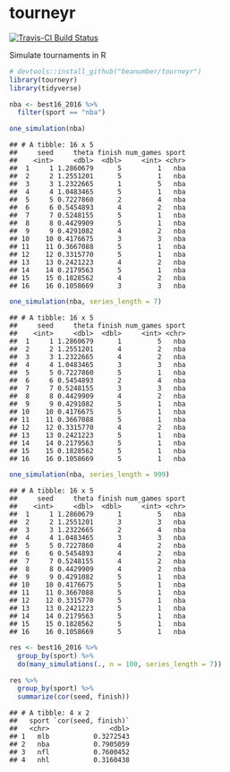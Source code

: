 tourneyr
================

[![Travis-CI Build Status](https://travis-ci.org/beanumber/tourneyr.svg?branch=master)](https://travis-ci.org/beanumber/tourneyr)

Simulate tournaments in R

``` r
# devtools::install_github("beanumber/tourneyr")
library(tourneyr)
library(tidyverse)

nba <- best16_2016 %>%
  filter(sport == "nba")

one_simulation(nba)
```

    ## # A tibble: 16 x 5
    ##     seed     theta finish num_games sport
    ##    <int>     <dbl>  <dbl>     <int> <chr>
    ##  1     1 1.2860679      5         1   nba
    ##  2     2 1.2551201      5         1   nba
    ##  3     3 1.2322665      1         5   nba
    ##  4     4 1.0483465      5         1   nba
    ##  5     5 0.7227860      2         4   nba
    ##  6     6 0.5454893      4         2   nba
    ##  7     7 0.5248155      5         1   nba
    ##  8     8 0.4429909      5         1   nba
    ##  9     9 0.4291082      4         2   nba
    ## 10    10 0.4176675      3         3   nba
    ## 11    11 0.3667088      5         1   nba
    ## 12    12 0.3315770      5         1   nba
    ## 13    13 0.2421223      4         2   nba
    ## 14    14 0.2179563      5         1   nba
    ## 15    15 0.1828562      4         2   nba
    ## 16    16 0.1058669      3         3   nba

``` r
one_simulation(nba, series_length = 7)
```

    ## # A tibble: 16 x 5
    ##     seed     theta finish num_games sport
    ##    <int>     <dbl>  <dbl>     <int> <chr>
    ##  1     1 1.2860679      1         5   nba
    ##  2     2 1.2551201      4         2   nba
    ##  3     3 1.2322665      4         2   nba
    ##  4     4 1.0483465      3         3   nba
    ##  5     5 0.7227860      5         1   nba
    ##  6     6 0.5454893      2         4   nba
    ##  7     7 0.5248155      3         3   nba
    ##  8     8 0.4429909      4         2   nba
    ##  9     9 0.4291082      5         1   nba
    ## 10    10 0.4176675      5         1   nba
    ## 11    11 0.3667088      5         1   nba
    ## 12    12 0.3315770      4         2   nba
    ## 13    13 0.2421223      5         1   nba
    ## 14    14 0.2179563      5         1   nba
    ## 15    15 0.1828562      5         1   nba
    ## 16    16 0.1058669      5         1   nba

``` r
one_simulation(nba, series_length = 999)
```

    ## # A tibble: 16 x 5
    ##     seed     theta finish num_games sport
    ##    <int>     <dbl>  <dbl>     <int> <chr>
    ##  1     1 1.2860679      1         5   nba
    ##  2     2 1.2551201      3         3   nba
    ##  3     3 1.2322665      2         4   nba
    ##  4     4 1.0483465      3         3   nba
    ##  5     5 0.7227860      4         2   nba
    ##  6     6 0.5454893      4         2   nba
    ##  7     7 0.5248155      4         2   nba
    ##  8     8 0.4429909      4         2   nba
    ##  9     9 0.4291082      5         1   nba
    ## 10    10 0.4176675      5         1   nba
    ## 11    11 0.3667088      5         1   nba
    ## 12    12 0.3315770      5         1   nba
    ## 13    13 0.2421223      5         1   nba
    ## 14    14 0.2179563      5         1   nba
    ## 15    15 0.1828562      5         1   nba
    ## 16    16 0.1058669      5         1   nba

``` r
res <- best16_2016 %>%
  group_by(sport) %>%
  do(many_simulations(., n = 100, series_length = 7))

res %>%
  group_by(sport) %>%
  summarize(cor(seed, finish))
```

    ## # A tibble: 4 x 2
    ##   sport `cor(seed, finish)`
    ##   <chr>               <dbl>
    ## 1   mlb           0.3272543
    ## 2   nba           0.7905059
    ## 3   nfl           0.7600452
    ## 4   nhl           0.3160438
